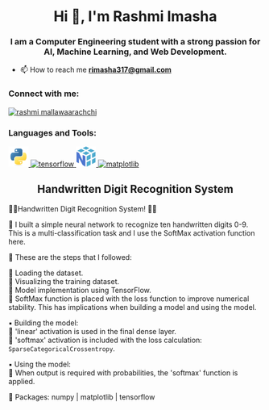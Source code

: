 <h1 align="center">Hi 👋, I'm Rashmi Imasha</h1>
<h3 align="center">I am a Computer Engineering student with a strong passion for AI, Machine Learning, and Web Development.</h3>

- 📫 How to reach me **rimasha317@gmail.com**

<h3 align="left">Connect with me:</h3>
<p align="left">
<a href="https://linkedin.com/in/rashmi-mallawaarachchi" target="blank"><img align="center" src="https://raw.githubusercontent.com/rahuldkjain/github-profile-readme-generator/master/src/images/icons/Social/linked-in-alt.svg" alt="rashmi mallawaarachchi" height="30" width="40" /></a>
</p>

<h3 align="left">Languages and Tools:</h3>
<p align="left"> 
  <a href="https://www.python.org" target="_blank" rel="noreferrer"> <img src="https://raw.githubusercontent.com/devicons/devicon/master/icons/python/python-original.svg" alt="python" width="40" height="40"/> </a> 
  <a href="https://www.tensorflow.org" target="_blank" rel="noreferrer"> <img src="https://www.vectorlogo.zone/logos/tensorflow/tensorflow-icon.svg" alt="tensorflow" width="40" height="40"/> </a> 
  <a href="https://numpy.org/" target="_blank" rel="noreferrer"> <img src="https://raw.githubusercontent.com/devicons/devicon/master/icons/numpy/numpy-original.svg" alt="numpy" width="40" height="40"/> </a>
  <a href="https://matplotlib.org/" target="_blank" rel="noreferrer"> <img src="https://matplotlib.org/_static/images/logo2.svg" alt="matplotlib" width="40" height="40"/> </a>
</p>

<h2 align="center">Handwritten Digit Recognition System</h2>
🎉✨Handwritten Digit Recognition System! 📝🔢

📜 I built a simple neural network to recognize ten handwritten digits 0-9. This is a multi-classification task and I use the SoftMax activation function here.

📜 These are the steps that I followed:

🔺 Loading the dataset.  
🔺 Visualizing the training dataset.  
🔺 Model implementation using TensorFlow.  
🔺 SoftMax function is placed with the loss function to improve numerical stability. This has implications when building a model and using the model.

▪ Building the model:  
  🔸 'linear' activation is used in the final dense layer.  
  🔸 'softmax' activation is included with the loss calculation: `SparseCategoricalCrossentropy`.

▪ Using the model:  
  🔸 When output is required with probabilities, the 'softmax' function is applied.

🔗 Packages: numpy | matplotlib | tensorflow
